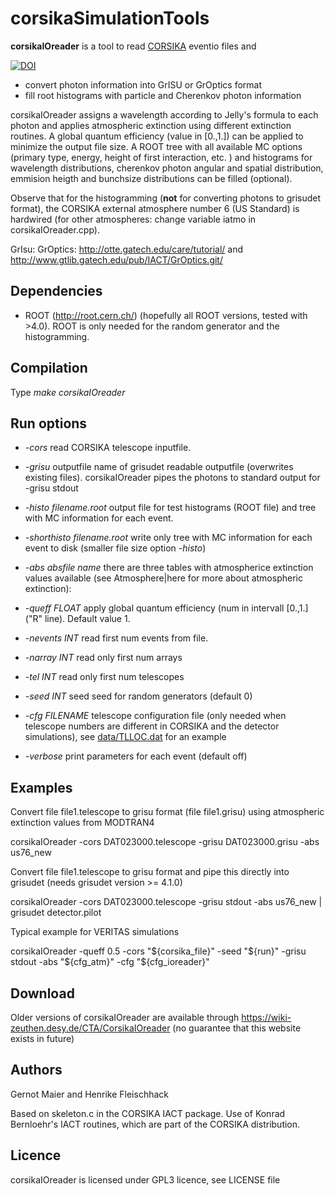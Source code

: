 # corsikaSimulationTools

**corsikaIOreader** is a tool to read [CORSIKA](https://www.ikp.kit.edu/corsika/index.php) eventio files and 

[![DOI](https://zenodo.org/badge/216995301.svg)](https://zenodo.org/badge/latestdoi/216995301)

* convert photon information into GrISU or GrOptics format
* fill root histograms with particle and Cherenkov photon information

corsikaIOreader assigns a wavelength according to Jelly's formula to each photon and applies atmospheric extinction using different extinction routines. 
A global quantum efficiency (value in [0.,1.]) can be applied to minimize the output file size.
A ROOT tree with all available MC options (primary type, energy, height of first interaction, etc. ) and
histograms for wavelength distributions, cherenkov photon angular and spatial distribution, emmision heigth and bunchsize 
distributions can be filled (optional).

Observe that for the histogramming (**not** for converting photons to grisudet format), the CORSIKA external atmosphere number 6 (US Standard) is hardwired (for other atmospheres: change variable iatmo in corsikaIOreader.cpp).

GrIsu: 
GrOptics: http://otte.gatech.edu/care/tutorial/ and  http://www.gtlib.gatech.edu/pub/IACT/GrOptics.git/

## Dependencies

* ROOT (http://root.cern.ch/) (hopefully all ROOT versions, tested with >4.0). ROOT is only needed for the random generator and the histogramming. 

## Compilation

Type *make corsikaIOreader*

## Run options

* *-cors* read CORSIKA telescope inputfile. 

* *-grisu*  outputfile name of grisudet readable outputfile (overwrites existing files). corsikaIOreader pipes the photons to standard output for -grisu stdout

* *-histo filename.root* output file for test histograms (ROOT file) and tree with MC information for each event. 
    
* *-shorthisto filename.root* write only tree with MC information for each event to disk (smaller file size option *-histo*)

* *-abs absfile name* there are three tables with atmospherice extinction values available (see Atmosphere|here for more about atmospheric extinction):
          
* *-queff FLOAT* apply global quantum efficiency (num in intervall [0.,1.] ("R" line). Default value 1.

* *-nevents INT* read first num events from file. 

* *-narray INT* read only first num arrays

* *-tel INT* read only first num telescopes

* *-seed INT* seed seed for random generators (default 0)

* *-cfg FILENAME* telescope configuration file (only needed when telescope numbers are different in CORSIKA and the detector simulations), see [data/TLLOC.dat](data/TLLOC.dat) for an example

* *-verbose* print parameters for each event (default off)

## Examples

Convert file file1.telescope to grisu format (file file1.grisu) using atmospheric extinction values from MODTRAN4

  corsikaIOreader -cors DAT023000.telescope -grisu DAT023000.grisu -abs us76_new

Convert file file1.telescope to grisu format and pipe this directly into grisudet (needs grisudet version >= 4.1.0)

 corsikaIOreader -cors DAT023000.telescope -grisu stdout -abs us76_new | grisudet detector.pilot

Typical example for VERITAS simulations

 corsikaIOreader -queff 0.5 -cors "${corsika_file}" -seed "${run}" -grisu stdout -abs "${cfg_atm}" -cfg "${cfg_ioreader}"

## Download

 Older versions of corsikaIOreader are available through https://wiki-zeuthen.desy.de/CTA/CorsikaIOreader
 (no guarantee that this website exists in future)

## Authors

Gernot Maier and Henrike Fleischhack

Based on skeleton.c in the CORSIKA IACT package. Use of Konrad Bernloehr's IACT routines, which are part of the CORSIKA distribution.

## Licence

corsikaIOreader is licensed under GPL3 licence, see LICENSE file

